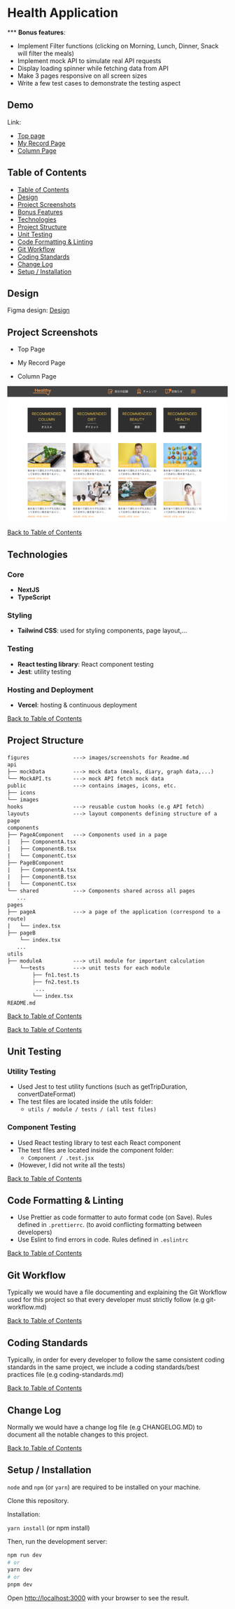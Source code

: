 # Health Application

\*\*\* **Bonus features**:

- Implement Filter functions (clicking on Morning, Lunch, Dinner, Snack will filter the meals)
- Implement mock API to simulate real API requests
- Display loading spinner while fetching data from API
- Make 3 pages responsive on all screen sizes
- Write a few test cases to demonstrate the testing aspect

## Demo

Link:

- [Top page](https://arent-health-web-app.vercel.app/)
- [My Record Page](https://arent-health-web-app.vercel.app/record-page)
- [Column Page](https://arent-health-web-app.vercel.app/column-page)

## Table of Contents

- [Table of Contents](#table-of-contents)
- [Design](#design)
- [Project Screenshots](#project-screenshots)
- [Bonus Features](#bonus-features)
- [Technologies](#technologies)
- [Project Structure](#project-structure)
- [Unit Testing](#unit-testing)
- [Code Formatting & Linting](#code-formatting--linting)
- [Git Workflow](#git-workflow)
- [Coding Standards](#coding-standards)
- [Change Log](#change-log)
- [Setup / Installation](#setup--installation)

## Design

Figma design: [Design](https://www.figma.com/file/7qqT3dvv5OagaRlUFK01vB/HealthApp_1203?node-id=0-1&t=10Z73PiiTLbj7pWu-0)

## Project Screenshots

- Top Page

- My Record Page

- Column Page

<img src="figures/column-page.png" height="auto" />

[Back to Table of Contents](#table-of-contents)

## Technologies

### Core

- **NextJS**
- **TypeScript**

### Styling

- **Tailwind CSS**: used for styling components, page layout,...

### Testing

- **React testing library**: React component testing
- **Jest**: utility testing

### Hosting and Deployment

- **Vercel**: hosting & continuous deployment

[Back to Table of Contents](#table-of-contents)

## Project Structure

```
figures              ---> images/screenshots for Readme.md
api
├── mockData         ---> mock data (meals, diary, graph data,...)
└── MockAPI.ts       ---> mock API fetch mock data
public               ---> contains images, icons, etc.
├── icons
└── images
hooks                ---> reusable custom hooks (e.g API fetch)
layouts              ---> layout components defining structure of a page
components
├── PageAComponent   ---> Components used in a page
|   ├── ComponentA.tsx
|   ├── ComponentB.tsx
|   └── ComponentC.tsx
├── PageBComponent
|   ├── ComponentA.tsx
|   ├── ComponentB.tsx
|   └── ComponentC.tsx
└── shared           ---> Components shared across all pages
   ...
pages
├── pageA            ---> a page of the application (correspond to a route)
|   └── index.tsx
├── pageB
    └── index.tsx
   ...
utils
├── moduleA          ---> util module for important calculation
    └──tests         ---> unit tests for each module
        ├── fn1.test.ts
        ├── fn2.test.ts
         ...
        └── index.tsx
README.md
```

[Back to Table of Contents](#table-of-contents)

[Back to Table of Contents](#table-of-contents)

## Unit Testing

### Utility Testing

- Used Jest to test utility functions (such as getTripDuration, convertDateFormat)
- The test files are located inside the utils folder:
  - `utils / module / tests / (all test files)`

### Component Testing

- Used React testing library to test each React component
- The test files are located inside the component folder:
  - `Component / .test.jsx`
- (However, I did not write all the tests)

[Back to Table of Contents](#table-of-contents)

## Code Formatting & Linting

- Use Prettier as code formatter to auto format code (on Save). Rules defined in `.prettierrc`. (to avoid conflicting formatting between developers)
- Use Eslint to find errors in code. Rules defined in `.eslintrc`

[Back to Table of Contents](#table-of-contents)

## Git Workflow

Typically we would have a file documenting and explaining the Git Workflow used for this project so that every developer must strictly follow (e.g git-workflow.md)

[Back to Table of Contents](#table-of-contents)

## Coding Standards

Typically, in order for every developer to follow the same consistent coding standards in the same project, we include a coding standards/best practices file (e.g coding-standards.md)

[Back to Table of Contents](#table-of-contents)

## Change Log

Normally we would have a change log file (e.g CHANGELOG.MD) to document all the notable changes to this project.

[Back to Table of Contents](#table-of-contents)

## Setup / Installation

`node` and `npm` (or `yarn`) are required to be installed on your machine.

Clone this repository.

Installation:

`yarn install` (or npm install)

Then, run the development server:

```bash
npm run dev
# or
yarn dev
# or
pnpm dev
```

Open [http://localhost:3000](http://localhost:3000) with your browser to see the result.
